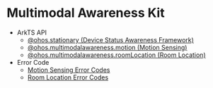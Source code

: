 # Multimodal Awareness Kit

- ArkTS API
  - [@ohos.stationary (Device Status Awareness Framework)](js-apis-stationary.md)
  - [@ohos.multimodalawareness.motion (Motion Sensing)](js-apis-awareness-motion.md)
  - [@ohos.multimodalawareness.roomLocation (Room Location)](js-apis-awareness-roomLocation.md)
- Error Code
  - [Motion Sensing Error Codes](errorcode-motion.md)
  - [Room Location Error Codes](errorcode-roomLocation.md)